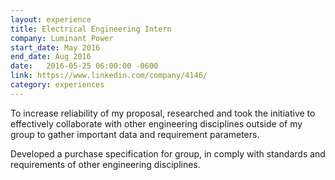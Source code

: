 ```yaml
---
layout: experience
title: Electrical Engineering Intern
company: Luminant Power
start_date: May 2016
end_date: Aug 2016
date:   2016-05-25 06:00:00 -0600
link: https://www.linkedin.com/company/4146/
category: experiences
---
```

To increase reliability of my proposal, researched and took the initiative to effectively collaborate with other engineering disciplines outside of my group to gather important data and requirement parameters.

Developed a purchase specification for group, in comply with standards and requirements of other engineering disciplines.